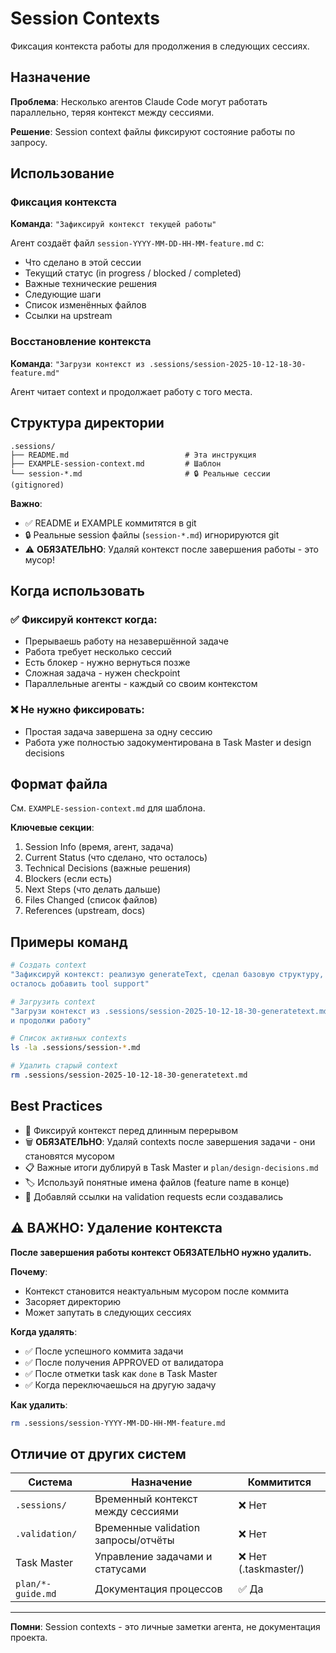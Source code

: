 # Session Contexts

Фиксация контекста работы для продолжения в следующих сессиях.

## Назначение

**Проблема**: Несколько агентов Claude Code могут работать параллельно, теряя контекст между сессиями.

**Решение**: Session context файлы фиксируют состояние работы по запросу.

## Использование

### Фиксация контекста

**Команда**: `"Зафиксируй контекст текущей работы"`

Агент создаёт файл `session-YYYY-MM-DD-HH-MM-feature.md` с:
- Что сделано в этой сессии
- Текущий статус (in progress / blocked / completed)
- Важные технические решения
- Следующие шаги
- Список изменённых файлов
- Ссылки на upstream

### Восстановление контекста

**Команда**: `"Загрузи контекст из .sessions/session-2025-10-12-18-30-feature.md"`

Агент читает context и продолжает работу с того места.

## Структура директории

```
.sessions/
├── README.md                          # Эта инструкция
├── EXAMPLE-session-context.md         # Шаблон
└── session-*.md                       # 🔒 Реальные сессии (gitignored)
```

**Важно**:
- ✅ README и EXAMPLE коммитятся в git
- 🔒 Реальные session файлы (`session-*.md`) игнорируются git
- ⚠️ **ОБЯЗАТЕЛЬНО**: Удаляй контекст после завершения работы - это мусор!

## Когда использовать

### ✅ Фиксируй контекст когда:
- Прерываешь работу на незавершённой задаче
- Работа требует несколько сессий
- Есть блокер - нужно вернуться позже
- Сложная задача - нужен checkpoint
- Параллельные агенты - каждый со своим контекстом

### ❌ Не нужно фиксировать:
- Простая задача завершена за одну сессию
- Работа уже полностью задокументирована в Task Master и design decisions

## Формат файла

См. `EXAMPLE-session-context.md` для шаблона.

**Ключевые секции**:
1. Session Info (время, агент, задача)
2. Current Status (что сделано, что осталось)
3. Technical Decisions (важные решения)
4. Blockers (если есть)
5. Next Steps (что делать дальше)
6. Files Changed (список файлов)
7. References (upstream, docs)

## Примеры команд

```bash
# Создать context
"Зафиксируй контекст: реализую generateText, сделал базовую структуру,
осталось добавить tool support"

# Загрузить context
"Загрузи контекст из .sessions/session-2025-10-12-18-30-generatetext.md
и продолжи работу"

# Список активных contexts
ls -la .sessions/session-*.md

# Удалить старый context
rm .sessions/session-2025-10-12-18-30-generatetext.md
```

## Best Practices

- 📝 Фиксируй контекст перед длинным перерывом
- 🗑️ **ОБЯЗАТЕЛЬНО**: Удаляй contexts после завершения задачи - они становятся мусором
- 📋 Важные итоги дублируй в Task Master и `plan/design-decisions.md`
- 🏷️ Используй понятные имена файлов (feature name в конце)
- 🔗 Добавляй ссылки на validation requests если создавались

## ⚠️ ВАЖНО: Удаление контекста

**После завершения работы контекст ОБЯЗАТЕЛЬНО нужно удалить.**

**Почему**:
- Контекст становится неактуальным мусором после коммита
- Засоряет директорию
- Может запутать в следующих сессиях

**Когда удалять**:
- ✅ После успешного коммита задачи
- ✅ После получения APPROVED от валидатора
- ✅ После отметки task как `done` в Task Master
- ✅ Когда переключаешься на другую задачу

**Как удалить**:
```bash
rm .sessions/session-YYYY-MM-DD-HH-MM-feature.md
```

## Отличие от других систем

| Система | Назначение | Коммитится |
|---------|-----------|------------|
| `.sessions/` | Временный контекст между сессиями | ❌ Нет |
| `.validation/` | Временные validation запросы/отчёты | ❌ Нет |
| Task Master | Управление задачами и статусами | ❌ Нет (.taskmaster/) |
| `plan/*-guide.md` | Документация процессов | ✅ Да |

---

**Помни**: Session contexts - это личные заметки агента, не документация проекта.
